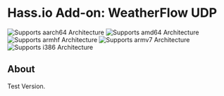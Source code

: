 # Hass.io Add-on: WeatherFlow UDP

![Supports aarch64 Architecture][aarch64-shield] ![Supports amd64 Architecture][amd64-shield] ![Supports armhf Architecture][armhf-shield] ![Supports armv7 Architecture][armv7-shield] ![Supports i386 Architecture][i386-shield]

## About
Test Version.


[forum]: https://cafe.naver.com/koreassistant
[github]: https://github.com/HAKorea/addons
[issue]: https://github.com/zooil/wallpad/issues
[aarch64-shield]: https://img.shields.io/badge/aarch64-yes-green.svg
[amd64-shield]: https://img.shields.io/badge/amd64-yes-green.svg
[armhf-shield]: https://img.shields.io/badge/armhf-yes-green.svg
[armv7-shield]: https://img.shields.io/badge/armv7-yes-green.svg
[i386-shield]: https://img.shields.io/badge/i386-yes-green.svg
